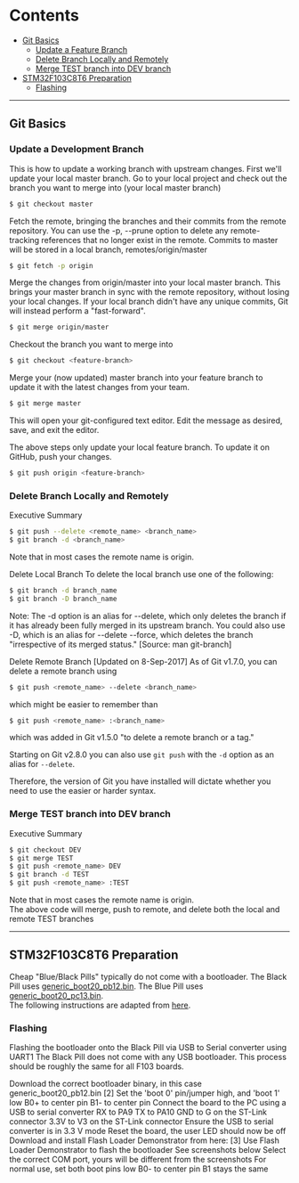 # Contents  
  * [Git Basics](#git-basics)  
       * [Update a Feature Branch](#update-a-development-branch)  
       * [Delete Branch Locally and Remotely](#delete-branch-locally-and-remotely)
       * [Merge TEST branch into DEV branch](#merge-test-branch-into-dev-branch)
  * [STM32F103C8T6 Preparation](#STM32F103C8T6-preparation)
       * [Flashing](#flashing)

---
## Git Basics  
### Update a Development Branch

This is how to update a working branch with upstream changes.
First we'll update your local master branch. Go to your local project and check out the branch you want to merge into (your local master branch)
```bash
$ git checkout master
```

Fetch the remote, bringing the branches and their commits from the remote repository.
You can use the -p, --prune option to delete any remote-tracking references that no longer exist in the remote. Commits to master will be stored in a local branch, remotes/origin/master
```bash
$ git fetch -p origin
```

Merge the changes from origin/master into your local master branch. This brings your master branch in sync with the remote repository, without losing your local changes. If your local branch didn't have any unique commits, Git will instead perform a "fast-forward".
```bash
$ git merge origin/master
```

Checkout the branch you want to merge into
```bash
$ git checkout <feature-branch>
```

Merge your (now updated) master branch into your feature branch to update it with the latest changes from your team.
```bash
$ git merge master
```

This will open your git-configured text editor. Edit the message as desired, save, and exit the editor.

The above steps only update your local feature branch. To update it on GitHub, push your changes.
```bash
$ git push origin <feature-branch>
```

### Delete Branch Locally and Remotely

Executive Summary
```bash
$ git push --delete <remote_name> <branch_name>
$ git branch -d <branch_name>
```
Note that in most cases the remote name is origin.

Delete Local Branch
To delete the local branch use one of the following:
```bash
$ git branch -d branch_name
$ git branch -D branch_name
```
Note: The -d option is an alias for --delete, which only deletes the branch if it has already been fully merged in its upstream branch. You could also use -D, which is an alias for --delete --force, which deletes the branch "irrespective of its merged status." [Source: man git-branch]

Delete Remote Branch [Updated on 8-Sep-2017]
As of Git v1.7.0, you can delete a remote branch using
```bash
$ git push <remote_name> --delete <branch_name>
```
which might be easier to remember than
```bash
$ git push <remote_name> :<branch_name>
```
which was added in Git v1.5.0 "to delete a remote branch or a tag."

Starting on Git v2.8.0 you can also use `git push` with the `-d` option as an alias for `--delete`.

Therefore, the version of Git you have installed will dictate whether you need to use the easier or harder syntax.

### Merge TEST branch into DEV branch

Executive Summary
```bash
$ git checkout DEV
$ git merge TEST
$ git push <remote_name> DEV
$ git branch -d TEST
$ git push <remote_name> :TEST
```
Note that in most cases the remote name is origin.  
The above code will merge, push to remote, and delete both the local and remote TEST branches

---  
## STM32F103C8T6 Preparation
Cheap "Blue/Black Pills" typically do not come with a bootloader. The Black Pill uses [generic_boot20_pb12.bin](https://github.com/rogerclarkmelbourne/STM32duino-bootloader/blob/master/binaries/generic_boot20_pb12.bin). The Blue Pill uses [generic_boot20_pc13.bin](https://github.com/rogerclarkmelbourne/STM32duino-bootloader/blob/master/binaries/generic_boot20_pc13.bin).  
The following instructions are adapted from [here](http://wiki.stm32duino.com/index.php?title=Burning_the_bootloader).
### Flashing 
Flashing the bootloader onto the Black Pill via USB to Serial converter using UART1
The Black Pill does not come with any USB bootloader. This process should be roughly the same for all F103 boards.

Download the correct bootloader binary, in this case generic_boot20_pb12.bin [2]
Set the 'boot 0' pin/jumper high, and 'boot 1' low
B0+ to center pin
B1- to center pin
Connect the board to the PC using a USB to serial converter
RX to PA9
TX to PA10
GND to G on the ST-Link connector
3.3V to V3 on the ST-Link connector
Ensure the USB to serial converter is in 3.3 V mode
Reset the board, the user LED should now be off
Download and install Flash Loader Demonstrator from here: [3]
Use Flash Loader Demonstrator to flash the bootloader
See screenshots below
Select the correct COM port, yours will be different from the screenshots
For normal use, set both boot pins low
B0- to center pin B1 stays the same

